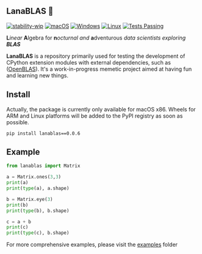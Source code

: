 ## LanaBLAS 🐑

[![stability-wip](https://img.shields.io/badge/stability-wip-lightgrey.svg)](https://github.com/mkenney/software-guides/blob/master/STABILITY-BADGES.md#work-in-progress) [![macOS](https://img.shields.io/badge/macos-compatible-brightgreen.svg)](https://github.com/your-repo) [![Windows](https://img.shields.io/badge/windows-not%20compatible-red.svg)](https://github.com/your-repo) [![Linux](https://img.shields.io/badge/linux-not%20compatible-red.svg)](https://github.com/your-repo) [![Tests Passing](https://img.shields.io/badge/tests-passing-brightgreen.svg)](https://github.com/your-repo)


**L***inear* **A**lgebra for **n***octurnal* *and* **a**dventurous *data scientists exploring **BLAS***


**LanaBLAS** is a repository primarily used for testing the development of CPython extension modules with external dependencies, such as ([OpenBLAS](https://github.com/xianyi/OpenBLAS)). It's a work-in-progress memetic project aimed at having fun and learning new things.


## Install 

Actually, the package is currently only available for macOS x86. Wheels for ARM and Linux platforms will be added to the PyPI registry as soon as possible.

```console
pip install lanablas==0.0.6
```

## Example 

```python
from lanablas import Matrix

a = Matrix.ones(3,3)
print(a)
print(type(a), a.shape)

b = Matrix.eye(3)
print(b)
print(type(b), b.shape)

c = a + b
print(c)
print(type(c), b.shape)
```

For more comprehensive examples, please visit the [examples](https://github.com/marcosalvalaggio/lana-blas/tree/main/examples) folder

